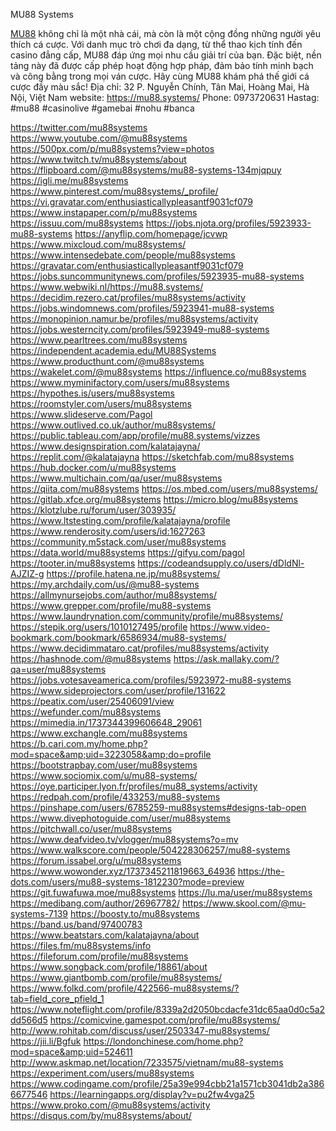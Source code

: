 MU88 Systems

<a href="https://mu88.systems/">MU88</a> không chỉ là một nhà cái, mà còn là một cộng đồng những người yêu thích cá cược. Với danh mục trò chơi đa dạng, từ thể thao kịch tính đến casino đẳng cấp, MU88 đáp ứng mọi nhu cầu giải trí của bạn. Đặc biệt, nền tảng này đã được cấp phép hoạt động hợp pháp, đảm bảo tính minh bạch và công bằng trong mọi ván cược. Hãy cùng MU88 khám phá thế giới cá cược đầy màu sắc!
 Địa chỉ: 32 P. Nguyễn Chính, Tân Mai, Hoàng Mai, Hà Nội, Việt Nam
website: <a href="https://mu88.systems/">https://mu88.systems/</a>
 Phone: 0973720631
Hastag: #mu88 #casinolive #gamebai #nohu #banca

<a href="https://twitter.com/mu88systems">https://twitter.com/mu88systems</a>
<a href="https://www.youtube.com/@mu88systems">https://www.youtube.com/@mu88systems</a>
<a href="https://500px.com/p/mu88systems?view=photos">https://500px.com/p/mu88systems?view=photos</a>
<a href="https://www.twitch.tv/mu88systems/about">https://www.twitch.tv/mu88systems/about</a>
<a href="https://flipboard.com/@mu88systems/mu88-systems-134mjqpuy">https://flipboard.com/@mu88systems/mu88-systems-134mjqpuy</a>
<a href="https://igli.me/mu88systems">https://igli.me/mu88systems</a>
<a href="https://www.pinterest.com/mu88systems/_profile/">https://www.pinterest.com/mu88systems/_profile/</a>
<a href="https://vi.gravatar.com/enthusiasticallypleasantf9031cf079">https://vi.gravatar.com/enthusiasticallypleasantf9031cf079</a>
<a href="https://www.instapaper.com/p/mu88systems">https://www.instapaper.com/p/mu88systems</a>
<a href="https://issuu.com/mu88systems">https://issuu.com/mu88systems</a>
<a href="https://jobs.njota.org/profiles/5923933-mu88-systems">https://jobs.njota.org/profiles/5923933-mu88-systems</a>
<a href="https://anyflip.com/homepage/jcvwp">https://anyflip.com/homepage/jcvwp</a>
<a href="https://www.mixcloud.com/mu88systems/">https://www.mixcloud.com/mu88systems/</a>
<a href="https://www.intensedebate.com/people/mu88systems">https://www.intensedebate.com/people/mu88systems</a>
<a href="https://gravatar.com/enthusiasticallypleasantf9031cf079">https://gravatar.com/enthusiasticallypleasantf9031cf079</a>
<a href="https://jobs.suncommunitynews.com/profiles/5923935-mu88-systems">https://jobs.suncommunitynews.com/profiles/5923935-mu88-systems</a>
<a href="https://www.webwiki.nl/https://mu88.systems/">https://www.webwiki.nl/https://mu88.systems/</a>
<a href="https://decidim.rezero.cat/profiles/mu88systems/activity">https://decidim.rezero.cat/profiles/mu88systems/activity</a>
<a href="https://jobs.windomnews.com/profiles/5923941-mu88-systems">https://jobs.windomnews.com/profiles/5923941-mu88-systems</a>
<a href="https://monopinion.namur.be/profiles/mu88systems/activity">https://monopinion.namur.be/profiles/mu88systems/activity</a>
<a href="https://jobs.westerncity.com/profiles/5923949-mu88-systems">https://jobs.westerncity.com/profiles/5923949-mu88-systems</a>
<a href="https://www.pearltrees.com/mu88systems">https://www.pearltrees.com/mu88systems</a>
<a href="https://independent.academia.edu/MU88Systems">https://independent.academia.edu/MU88Systems</a>
<a href="https://www.producthunt.com/@mu88systems">https://www.producthunt.com/@mu88systems</a>
<a href="https://wakelet.com/@mu88systems">https://wakelet.com/@mu88systems</a>
<a href="https://influence.co/mu88systems">https://influence.co/mu88systems</a>
<a href="https://www.myminifactory.com/users/mu88systems">https://www.myminifactory.com/users/mu88systems</a>
<a href="https://hypothes.is/users/mu88systems">https://hypothes.is/users/mu88systems</a>
<a href="https://roomstyler.com/users/mu88systems">https://roomstyler.com/users/mu88systems</a>
<a href="https://www.slideserve.com/Pagol">https://www.slideserve.com/Pagol</a>
<a href="https://www.outlived.co.uk/author/mu88systems/">https://www.outlived.co.uk/author/mu88systems/</a>
<a href="https://public.tableau.com/app/profile/mu88.systems/vizzes">https://public.tableau.com/app/profile/mu88.systems/vizzes</a>
<a href="https://www.designspiration.com/kalatajayna/">https://www.designspiration.com/kalatajayna/</a>
<a href="https://replit.com/@kalatajayna">https://replit.com/@kalatajayna</a>
<a href="https://sketchfab.com/mu88systems">https://sketchfab.com/mu88systems</a>
<a href="https://hub.docker.com/u/mu88systems">https://hub.docker.com/u/mu88systems</a>
<a href="https://www.multichain.com/qa/user/mu88systems">https://www.multichain.com/qa/user/mu88systems</a>
<a href="https://qiita.com/mu88systems">https://qiita.com/mu88systems</a>
<a href="https://os.mbed.com/users/mu88systems/">https://os.mbed.com/users/mu88systems/</a>
<a href="https://gitlab.xfce.org/mu88systems">https://gitlab.xfce.org/mu88systems</a>
<a href="https://micro.blog/mu88systems">https://micro.blog/mu88systems</a>
<a href="https://klotzlube.ru/forum/user/303935/">https://klotzlube.ru/forum/user/303935/</a>
<a href="https://www.ltstesting.com/profile/kalatajayna/profile">https://www.ltstesting.com/profile/kalatajayna/profile</a>
<a href="https://www.renderosity.com/users/id:1627263">https://www.renderosity.com/users/id:1627263</a>
<a href="https://community.m5stack.com/user/mu88systems">https://community.m5stack.com/user/mu88systems</a>
<a href="https://data.world/mu88systems">https://data.world/mu88systems</a>
<a href="https://gifyu.com/pagol">https://gifyu.com/pagol</a>
<a href="https://tooter.in/mu88systems">https://tooter.in/mu88systems</a>
<a href="https://codeandsupply.co/users/dDldNl-AJZIZ-g">https://codeandsupply.co/users/dDldNl-AJZIZ-g</a>
<a href="https://profile.hatena.ne.jp/mu88systems/">https://profile.hatena.ne.jp/mu88systems/</a>
<a href="https://my.archdaily.com/us/@mu88-systems">https://my.archdaily.com/us/@mu88-systems</a>
<a href="https://allmynursejobs.com/author/mu88systems/">https://allmynursejobs.com/author/mu88systems/</a>
<a href="https://www.grepper.com/profile/mu88-systems">https://www.grepper.com/profile/mu88-systems</a>
<a href="https://www.laundrynation.com/community/profile/mu88systems/">https://www.laundrynation.com/community/profile/mu88systems/</a>
<a href="https://stepik.org/users/1010127495/profile">https://stepik.org/users/1010127495/profile</a>
<a href="https://www.video-bookmark.com/bookmark/6586934/mu88-systems/">https://www.video-bookmark.com/bookmark/6586934/mu88-systems/</a>
<a href="https://www.decidimmataro.cat/profiles/mu88systems/activity">https://www.decidimmataro.cat/profiles/mu88systems/activity</a>
<a href="https://hashnode.com/@mu88systems">https://hashnode.com/@mu88systems</a>
<a href="https://ask.mallaky.com/?qa=user/mu88systems">https://ask.mallaky.com/?qa=user/mu88systems</a>
<a href="https://jobs.votesaveamerica.com/profiles/5923972-mu88-systems">https://jobs.votesaveamerica.com/profiles/5923972-mu88-systems</a>
<a href="https://www.sideprojectors.com/user/profile/131622">https://www.sideprojectors.com/user/profile/131622</a>
<a href="https://peatix.com/user/25406091/view">https://peatix.com/user/25406091/view</a>
<a href="https://wefunder.com/mu88systems">https://wefunder.com/mu88systems</a>
<a href="https://mimedia.in/1737344399606648_29061">https://mimedia.in/1737344399606648_29061</a>
<a href="https://www.exchangle.com/mu88systems">https://www.exchangle.com/mu88systems</a>
<a href="https://b.cari.com.my/home.php?mod=space&amp;uid=3223058&amp;do=profile">https://b.cari.com.my/home.php?mod=space&amp;uid=3223058&amp;do=profile</a>
<a href="https://bootstrapbay.com/user/mu88systems">https://bootstrapbay.com/user/mu88systems</a>
<a href="https://www.sociomix.com/u/mu88-systems/">https://www.sociomix.com/u/mu88-systems/</a>
<a href="https://oye.participer.lyon.fr/profiles/mu88_systems/activity">https://oye.participer.lyon.fr/profiles/mu88_systems/activity</a>
<a href="https://redpah.com/profile/433253/mu88-systems">https://redpah.com/profile/433253/mu88-systems</a>
<a href="https://pinshape.com/users/6785259-mu88systems#designs-tab-open">https://pinshape.com/users/6785259-mu88systems#designs-tab-open</a>
<a href="https://www.divephotoguide.com/user/mu88systems">https://www.divephotoguide.com/user/mu88systems</a>
<a href="https://pitchwall.co/user/mu88systems">https://pitchwall.co/user/mu88systems</a>
<a href="https://www.deafvideo.tv/vlogger/mu88systems?o=mv">https://www.deafvideo.tv/vlogger/mu88systems?o=mv</a>
<a href="https://www.walkscore.com/people/504228306257/mu88-systems">https://www.walkscore.com/people/504228306257/mu88-systems</a>
<a href="https://forum.issabel.org/u/mu88systems">https://forum.issabel.org/u/mu88systems</a>
<a href="https://www.wowonder.xyz/1737345211819663_64936">https://www.wowonder.xyz/1737345211819663_64936</a>
<a href="https://the-dots.com/users/mu88-systems-1812230?mode=preview">https://the-dots.com/users/mu88-systems-1812230?mode=preview</a>
<a href="https://git.fuwafuwa.moe/mu88systems">https://git.fuwafuwa.moe/mu88systems</a>
<a href="https://lu.ma/user/mu88systems">https://lu.ma/user/mu88systems</a>
<a href="https://medibang.com/author/26967782/">https://medibang.com/author/26967782/</a>
<a href="https://www.skool.com/@mu-systems-7139">https://www.skool.com/@mu-systems-7139</a>
<a href="https://boosty.to/mu88systems">https://boosty.to/mu88systems</a>
<a href="https://band.us/band/97400783">https://band.us/band/97400783</a>
<a href="https://www.beatstars.com/kalatajayna/about">https://www.beatstars.com/kalatajayna/about</a>
<a href="https://files.fm/mu88systems/info">https://files.fm/mu88systems/info</a>
<a href="https://fileforum.com/profile/mu88systems">https://fileforum.com/profile/mu88systems</a>
<a href="https://www.songback.com/profile/18861/about">https://www.songback.com/profile/18861/about</a>
<a href="https://www.giantbomb.com/profile/mu88systems/">https://www.giantbomb.com/profile/mu88systems/</a>
<a href="https://www.folkd.com/profile/422566-mu88systems/?tab=field_core_pfield_1">https://www.folkd.com/profile/422566-mu88systems/?tab=field_core_pfield_1</a>
<a href="https://www.noteflight.com/profile/8339a2d2050bcdacfe31dc65aa0d0c5a2dd566d5">https://www.noteflight.com/profile/8339a2d2050bcdacfe31dc65aa0d0c5a2dd566d5</a>
<a href="https://comicvine.gamespot.com/profile/mu88systems/">https://comicvine.gamespot.com/profile/mu88systems/</a>
<a href="http://www.rohitab.com/discuss/user/2503347-mu88systems/">http://www.rohitab.com/discuss/user/2503347-mu88systems/</a>
<a href="https://jii.li/Bgfuk">https://jii.li/Bgfuk</a>
<a href="https://londonchinese.com/home.php?mod=space&amp;uid=524611">https://londonchinese.com/home.php?mod=space&amp;uid=524611</a>
<a href="http://www.askmap.net/location/7233575/vietnam/mu88-systems">http://www.askmap.net/location/7233575/vietnam/mu88-systems</a>
<a href="https://experiment.com/users/mu88systems">https://experiment.com/users/mu88systems</a>
<a href="https://www.codingame.com/profile/25a39e994cbb21a1571cb3041db2a3866677546">https://www.codingame.com/profile/25a39e994cbb21a1571cb3041db2a3866677546</a>
<a href="https://learningapps.org/display?v=pu2fw4vga25">https://learningapps.org/display?v=pu2fw4vga25</a>
<a href="https://www.proko.com/@mu88systems/activity">https://www.proko.com/@mu88systems/activity</a>
<a href="https://disqus.com/by/mu88systems/about/">https://disqus.com/by/mu88systems/about/</a>